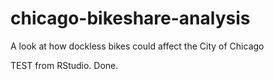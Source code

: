 # chicago-bikeshare-analysis
A look at how dockless bikes could affect the City of Chicago

TEST from RStudio. Done. 